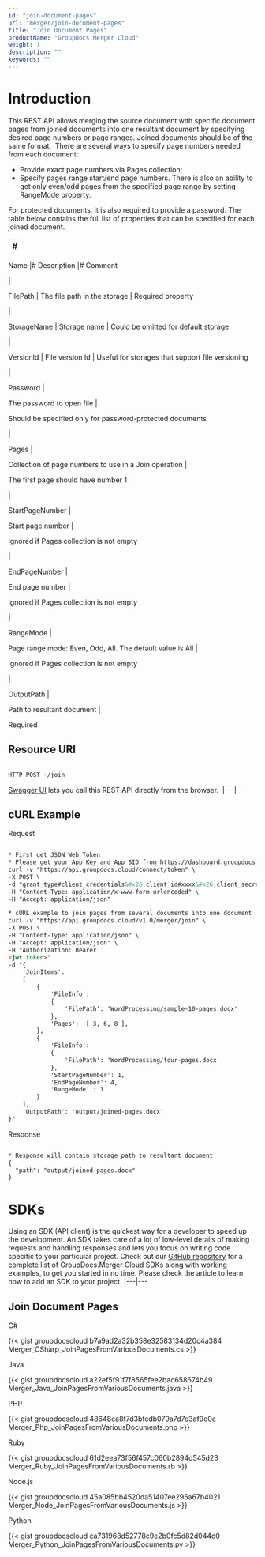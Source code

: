```yaml
---
id: "join-document-pages"
url: "merger/join-document-pages"
title: "Join Document Pages"
productName: "GroupDocs.Merger Cloud"
weight: 1
description: ""
keywords: ""
---
```


# Introduction #

This REST API allows merging the source document with specific document pages from joined documents into one resultant document by specifying desired page numbers or page ranges. Joined documents should be of the same format. 
There are several ways to specify page numbers needed from each document:

* Provide exact page numbers via Pages collection;
* Specify pages range start/end page numbers. There is also an ability to get only even/odd pages from the specified page range by setting RangeMode property.

For protected documents, it is also required to provide a password.
The table below contains the full list of properties that can be specified for each joined document.

|#
|---
Name
|#
Description
|#
Comment

|

FilePath
|
The file path in the storage
|
Required property

|

StorageName
|
Storage name
|
Could be omitted for default storage

|

VersionId
|
File version Id
|
Useful for storages that support file versioning

|

Password
|

The password to open file
|

Should be specified only for password-protected documents

|

Pages
|

Collection of page numbers to use in a Join operation
|

The first page should have number 1

|

StartPageNumber
|

Start page number
|

Ignored if Pages collection is not empty

|

EndPageNumber
|

End page number
|

Ignored if Pages collection is not empty

|

RangeMode
|

Page range mode: Even, Odd, All. The default value is All
|

Ignored if Pages collection is not empty

|

OutputPath
|

Path to resultant document
|

Required

## Resource URI ##

```html

HTTP POST ~/join

 ```

[Swagger UI](https://apireference.groupdocs.cloud/merger/#/Document/Join) lets you call this REST API directly from the browser. 
|---|---

## cURL Example ##

 Request
```html

* First get JSON Web Token
* Please get your App Key and App SID from https://dashboard.groupdocs.cloud/#/apps. Kindly place App Key in "client_secret" and App SID in "client_id" argument.
curl -v "https://api.groupdocs.cloud/connect/token" \
-X POST \
-d "grant_type#client_credentials&#x26;client_id#xxxx&#x26;client_secret#xxxx" \
-H "Content-Type: application/x-www-form-urlencoded" \
-H "Accept: application/json"

* cURL example to join pages from several documents into one document
curl -v "https://api.groupdocs.cloud/v1.0/merger/join" \
-X POST \
-H "Content-Type: application/json" \
-H "Accept: application/json" \
-H "Authorization: Bearer
<jwt token>"
-d "{
    'JoinItems':
    [
        {
            'FileInfo':
            {
                'FilePath': 'WordProcessing/sample-10-pages.docx'
            },
            'Pages':  [ 3, 6, 8 ],
        },
        {
            'FileInfo':
            {
                'FilePath': 'WordProcessing/four-pages.docx'
            },
            'StartPageNumber': 1,
            'EndPageNumber': 4,
            'RangeMode' : 1
        }
    ],
    'OutputPath': 'output/joined-pages.docx'
}"

 ```

 Response
```html

* Response will contain storage path to resultant document
{
  "path": "output/joined-pages.docx"
}
 ```

# SDKs #

Using an SDK (API client) is the quickest way for a developer to speed up the development. An SDK takes care of a lot of low-level details of making requests and handling responses and lets you focus on writing code specific to your particular project. Check out our [GitHub repository](https://github.com/groupdocs-merger-cloud) for a complete list of GroupDocs.Merger Cloud SDKs along with working examples, to get you started in no time. Please check the article to learn how to add an SDK to your project.
|---|---

## Join Document Pages ##

 C#

{{< gist groupdocscloud b7a9ad2a32b358e32583134d20c4a384 Merger_CSharp_JoinPagesFromVariousDocuments.cs >}}

 Java

{{< gist groupdocscloud a22ef5f91f7f8565fee2bac658674b49 Merger_Java_JoinPagesFromVariousDocuments.java >}}

 PHP

{{< gist groupdocscloud 48648ca8f7d3bfedb079a7d7e3af9e0e Merger_Php_JoinPagesFromVariousDocuments.php >}}

 Ruby

{{< gist groupdocscloud 61d2eea73f56f457c060b2894d545d23 Merger_Ruby_JoinPagesFromVariousDocuments.rb >}}

 Node.js

{{< gist groupdocscloud 45a085bb4520da51407ee295a67b4021 Merger_Node_JoinPagesFromVariousDocuments.js >}}

 Python

{{< gist groupdocscloud ca731968d52778c9e2b0fc5d82d044d0 Merger_Python_JoinPagesFromVariousDocuments.py >}}

